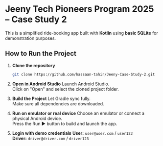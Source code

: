 #  Jeeny Tech Pioneers Program 2025 – Case Study 2
This is a simplified ride-booking app  built with **Kotlin** using **basic SQLite** for demonstration purposes.

##  How to Run the Project

1. **Clone the repository**
   ```bash
   git clone https://github.com/hassaan-tahir/Jeeny-Case-Study-2.git

2. **Open in Android Studio**
   Launch Android Studio. <br>
   Click on "Open" and select the cloned project folder.

3. **Build the Project**
   Let Gradle sync fully. <br>
   Make sure all dependencies are downloaded.

4. **Run on emulator or real device**
   Choose an emulator or connect a physical Android device. <br>
   Press the Run ▶ button to build and launch the app.

5. **Login with demo credentials**
   **User:** `user@user.com` / `user123`  <br>
   **Driver:** `driver@driver.com` / `driver123`
